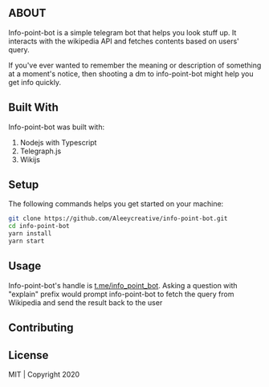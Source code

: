 ## ABOUT

Info-point-bot is a simple telegram bot that helps you look stuff up. It interacts with the wikipedia API and fetches contents based on users' query.

If you've ever wanted to remember the meaning or description of something at a moment's notice, then shooting a dm to info-point-bot might help you get info quickly.

## Built With

Info-point-bot was built with:

1. Nodejs with Typescript
2. Telegraph.js
3. Wikijs

## Setup

The following commands helps you get started on your machine:

```bash
git clone https://github.com/Aleeycreative/info-point-bot.git
cd info-point-bot
yarn install
yarn start
```

## Usage

Info-point-bot's handle is [t.me/info_point_bot](t.me/info_point_bot).
Asking a question with "explain" prefix would prompt info-point-bot to fetch the query from Wikipedia and send the result back to the user

## Contributing

## License

MIT | Copyright 2020
